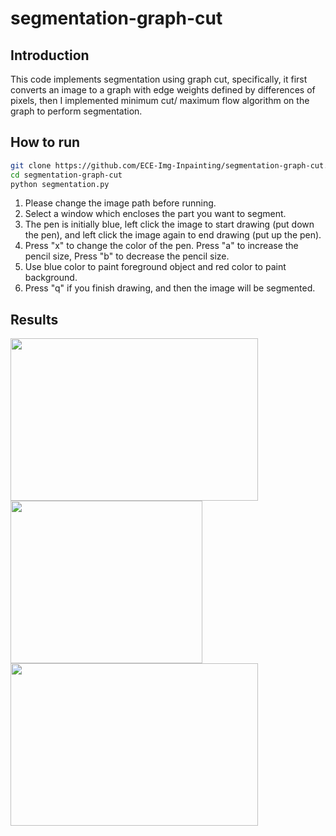 # segmentation-graph-cut

## Introduction
This code implements segmentation using graph cut, specifically, it first converts an image to a graph with edge weights defined by differences of pixels, then I implemented minimum cut/ maximum flow algorithm on the graph to perform segmentation.

## How to run

  ```bash
  git clone https://github.com/ECE-Img-Inpainting/segmentation-graph-cut.git
  cd segmentation-graph-cut
  python segmentation.py
  ```

1. Please change the image path before running.
2. Select a window which encloses the part you want to segment.
3. The pen is initially blue, left click the image to start drawing (put down the pen), and left click the image again to end drawing (put up the pen).
4. Press "x" to change the color of the pen. Press "a" to increase the pencil size, Press "b" to decrease the pencil size.
5. Use blue color to paint foreground object and red color to paint background.
6. Press "q" if you finish drawing, and then the image will be segmented.

## Results

<img src="demo/bird_origin.png" width="396" height="260">
<img src="demo/bird_painted.png" width="307" height="260">
<img src="demo/bird_mask.png" width="396" height="260">
